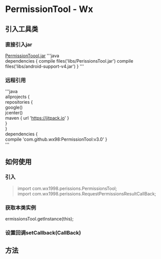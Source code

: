 # PermissionTool - Wx
## 引入工具类
### 直接引入jar
[PermissionToool.jar]()
'''java   
dependencies {
    compile files('libs/PerissionsTool.jar')
    compile files('libs/android-support-v4.jar')
}
'''   
### 远程引用   
'''java   
allprojects {   
    repositories {   
        google()   
        jcenter()   
        maven { url 'https://jitpack.io' }   
    }   
}   
dependencies {   
    compile 'com.github.wx98:PermissionTool:v3.0'
}   
'''   
## 如何使用
### 引入
>import com.wx1998.perissions.PermissionsTool;   
import com.wx1998.perissions.RequestPermissionsResultCallBack;
### 获取本类实例
ermissionsTool.getInstance(this);
### 设置回调setCallback(CallBack)
## 方法
